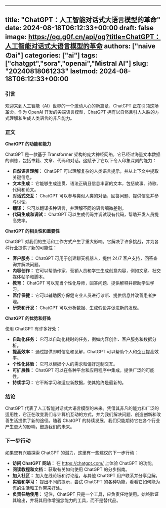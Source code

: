 
---
title: "ChatGPT：人工智能对话式大语言模型的革命"
date: 2024-08-18T06:12:33+00:00
draft: false
image: https://og.g0f.cn/api/og?title=ChatGPT：人工智能对话式大语言模型的革命
authors: ["naiveのai"]
categories: ["ai"]
tags: ["chatgpt","sora","openai","Mistral AI"]
slug: "20240818061233"
lastmod: 2024-08-18T06:12:33+00:00
---
### 引言

欢迎来到人工智能（AI）世界的一个激动人心的新篇章，ChatGPT 正在引领这场革命。作为 OpenAI 开发的尖端语言模型，ChatGPT 拥有以自然且引人入胜的方式理解和生成人类语言的非凡能力。

### 正文

**ChatGPT 的功能和能力**

ChatGPT 是一款基于 Transformer 架构的庞大神经网络，它已经过海量文本数据的训练，包括书籍、文章、代码和对话。这赋予了它以下令人印象深刻的能力：

- **自然语言理解：** ChatGPT 可以理解复杂的人类语言提示，并从上下文中提取关键信息。
- **文本生成：** 它能够生成连贯、语法正确且信息丰富的文本，包括故事、诗歌、代码和论文。
- **对话式交互：** ChatGPT 可以参与类似人类的对话，回答问题、提供信息并参与讨论。
- **翻译：** 它可以翻译多种语言，并理解不同的语言细微差别。
- **代码生成和调试：** ChatGPT 可以生成代码并调试现有代码，帮助开发人员提高效率。

**ChatGPT 的相关性和重要性**

ChatGPT 对我们的生活和工作方式产生了重大影响。它解决了许多挑战，并为各种行业提供了新的可能性：

- **客户服务：** ChatGPT 可用于创建聊天机器人，提供 24/7 客户支持，回答查询并解决问题。
- **内容创作：** 它可以帮助作家、营销人员和学生生成创意内容，例如文章、社交媒体帖子和脚本。
- **教育：** ChatGPT 可以充当个性化导师，回答问题、提供解释并帮助学生学习。
- **医疗保健：** 它可以辅助医疗保健专业人员进行诊断、提供信息并改善患者护理。
- **研究和开发：** ChatGPT 可以分析数据、生成假设并促进新的发现。

**ChatGPT 的优势和好处**

使用 ChatGPT 有许多好处：

- **自动化任务：** 它可以自动化耗时的任务，例如内容创作、客户服务和数据分析。
- **提高效率：** 通过提供即时信息和见解，ChatGPT 可以帮助个人和企业提高效率。
- **个性化体验：** 它可以根据个人的需求和偏好定制交互。
- **可扩展性：** ChatGPT 可以在各种平台和应用程序中集成，提供广泛的可能性。
- **持续学习：** 它不断学习和适应新数据，使其始终是最新的。

### 结论

ChatGPT 代表了人工智能对话式大语言模型的未来。凭借其非凡的能力和广泛的适用性，它正在改变我们与计算机互动的方式，并为我们解决问题、创造创新和改善生活提供了新的途径。随着 ChatGPT 的持续发展，我们只能期待它在各个行业产生更大的影响，塑造我们的未来。

### 下一步行动

如果您有兴趣探索 ChatGPT 的潜力，这里有一些建议的下一步行动：

- **访问 ChatGPT 网站：** 在 https://chatgpt.com/ 上体验 ChatGPT 的功能。
- **阅读教程和文档：** 获取有关如何使用 ChatGPT 的分步指南。
- **加入社区：** 加入在线论坛和讨论组，与其他 ChatGPT 用户联系并分享见解。
- **实验和学习：** 提出不同的提示，尝试 ChatGPT 的各种功能，看看它如何能为您的生活和工作带来好处。
- **负责任地使用：** 记住，ChatGPT 只是一个工具，应负责任地使用。始终验证其输出，并将其用作增强您能力的工具，而不是替代品。